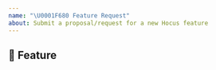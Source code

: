 ```yaml
---
name: "\U0001F680 Feature Request"
about: Submit a proposal/request for a new Hocus feature
---
```


## 🚀 Feature

<!-- A clear and concise description of the feature proposal -->
<!-- Please outline the motivation for the proposal. Is your feature request related to a problem? e.g., I'm always frustrated when [...]. If this is related to another GitHub issue, please link here too -->
<!-- A clear and concise description of what you want to happen. -->
<!-- A clear and concise description of any alternative solutions or features you've considered, if any. -->
<!-- Add any other context or screenshots about the feature request here. -->
